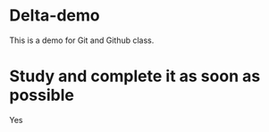 # Delta-demo
This is a demo for Git and Github class.

# Study and complete it as soon as possible
Yes